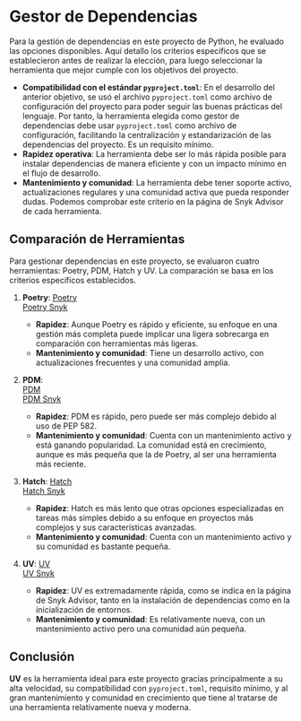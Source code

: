 # Gestor de Dependencias

Para la gestión de dependencias en este proyecto de Python, he evaluado las opciones disponibles.  Aquí detallo los criterios específicos que se establecieron antes de realizar la elección, para luego seleccionar la herramienta que mejor cumple con los objetivos del proyecto.  

- **Compatibilidad con el estándar `pyproject.toml`**: En el desarrollo del anterior objetivo, se usó el archivo `pyproject.toml` como archivo de configuración del proyecto para poder seguir las buenas prácticas del lenguaje. Por tanto, la herramienta elegida como gestor de dependencias debe usar `pyproject.toml` como archivo de configuración, facilitando la centralización y estandarización de las dependencias del proyecto. Es un requisito mínimo.  
- **Rapidez operativa**: La herramienta debe ser lo más rápida posible para instalar dependencias de manera eficiente y con un impacto mínimo en el flujo de desarrollo.  
- **Mantenimiento y comunidad**: La herramienta debe tener soporte activo, actualizaciones regulares y una comunidad activa que pueda responder dudas. Podemos comprobar este criterio en la página de Snyk Advisor de cada herramienta.

## Comparación de Herramientas

Para gestionar dependencias en este proyecto, se evaluaron cuatro herramientas: Poetry, PDM, Hatch y UV. La comparación se basa en los criterios específicos establecidos.  

1. **Poetry**: 
   [Poetry](https://github.com/python-poetry/poetry)    
   [Poetry Snyk](https://snyk.io/advisor/python/poetry)  
   - **Rapidez**: Aunque Poetry es rápido y eficiente, su enfoque en una gestión más completa puede implicar una ligera sobrecarga en comparación con herramientas más ligeras.  
   - **Mantenimiento y comunidad**: Tiene un desarrollo activo, con actualizaciones frecuentes y una comunidad amplia.   

2. **PDM**:  
   [PDM](https://github.com/pdm-project/pdm)   
   [PDM Snyk](https://snyk.io/advisor/python/pdm)     
   - **Rapidez**: PDM es rápido, pero puede ser más complejo debido al uso de PEP 582.  
   - **Mantenimiento y comunidad**: Cuenta con un mantenimiento activo y está ganando popularidad. La comunidad está en crecimiento, aunque es más pequeña que la de Poetry, al ser una herramienta más reciente.  

3. **Hatch**: 
   [Hatch](https://github.com/pypa/hatch)  
   [Hatch Snyk](https://snyk.io/advisor/python/hatch)  
   - **Rapidez**: Hatch es más lento que otras opciones especializadas en tareas más simples debido a su enfoque en proyectos más complejos y sus características avanzadas.  
   - **Mantenimiento y comunidad**: Cuenta con un mantenimiento activo y su comunidad es bastante pequeña.

4. **UV**: 
   [UV](https://github.com/astral-sh/uv)   
   [UV Snyk](https://snyk.io/advisor/python/uv)  
   - **Rapidez**: UV es extremadamente rápida, como se indica en la página de Snyk Advisor, tanto en la instalación de dependencias como en la inicialización de entornos. 
   - **Mantenimiento y comunidad**: Es relativamente nueva, con un mantenimiento activo pero una comunidad aún pequeña. 

## Conclusión

**UV** es la herramienta ideal para este proyecto gracias principalmente a su alta velocidad, su compatibilidad con `pyproject.toml`, requisito mínimo, y al gran mantenimiento y comunidad en crecimiento que tiene al tratarse de una herramienta relativamente nueva y moderna.  